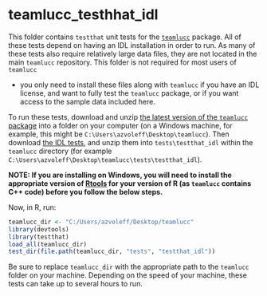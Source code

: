 # teamlucc_testhhat_idl

This folder contains `testthat` unit tests for the 
[`teamlucc`](https://github.com/azvoleff/teamlucc) package. All of these tests 
depend on having an IDL installation in order to run. As many of these tests 
also require relatively large data files, they are not located in the main 
`teamlucc` repository. This folder is not required for most users of `teamlucc` 
- you only need to install these files along with `teamlucc` if you have an IDL 
license, and want to fully test the `teamlucc` package, or if you want access 
to the sample data included here.

To run these tests, download and  unzip [the latest version of the `teamlucc` 
package](https://github.com/azvoleff/teamlucc/archive/master.zip)
into a folder on your computer (on a Windows machine, for example, this might 
be `C:\Users\azvoleff\Desktop\teamlucc`). Then download [the IDL 
tests](https://github.com/azvoleff/teamlucc_testthat_idl/archive/master.zip), 
and unzip them into `tests\testthat_idl` within the `teamlucc` directory (for 
example `C:\Users\azvoleff\Desktop\teamlucc\tests\testthat_idl`).

**NOTE: If you are installing on Windows, you will need to install the
appropriate version of [Rtools](http://cran.r-project.org/bin/windows/Rtools/) 
for your version of R (as `teamlucc` contains C++ code) before you follow the 
below steps.**

Now, in R, run:

```R
teamlucc_dir <- "C:/Users/azvoleff/Desktop/teamlucc"
library(devtools)
library(testthat)
load_all(teamlucc_dir)
test_dir(file.path(teamlucc_dir, "tests", "testthat_idl"))
```

Be sure to replace `teamlucc_dir` with the appropriate path to the `teamlucc` 
folder on your machine. Depending on the speed of your machine, these tests can 
take up to several hours to run.
